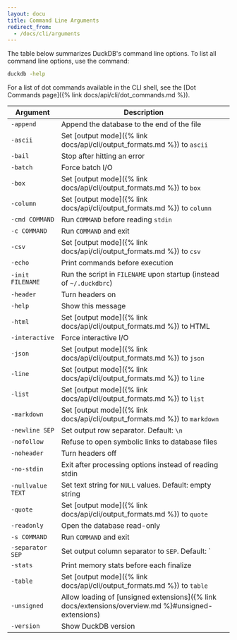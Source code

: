 ```yaml
---
layout: docu
title: Command Line Arguments
redirect_from:
  - /docs/cli/arguments
---
```


The table below summarizes DuckDB's command line options.
To list all command line options, use the command:

```bash
duckdb -help
```

For a list of dot commands available in the CLI shell, see the [Dot Commands page]({% link docs/api/cli/dot_commands.md %}).

<!-- markdownlint-disable MD056 -->

| Argument | Description |
|---|-------|
| `-append`         | Append the database to the end of the file                                                         |
| `-ascii`          | Set [output mode]({% link docs/api/cli/output_formats.md %}) to `ascii`                            |
| `-bail`           | Stop after hitting an error                                                                        |
| `-batch`          | Force batch I/O                                                                                    |
| `-box`            | Set [output mode]({% link docs/api/cli/output_formats.md %}) to `box`                              |
| `-column`         | Set [output mode]({% link docs/api/cli/output_formats.md %}) to `column`                           |
| `-cmd COMMAND`    | Run `COMMAND` before reading `stdin`                                                               |
| `-c COMMAND`      | Run `COMMAND` and exit                                                                             |
| `-csv`            | Set [output mode]({% link docs/api/cli/output_formats.md %}) to `csv`                              |
| `-echo`           | Print commands before execution                                                                    |
| `-init FILENAME`  | Run the script in `FILENAME` upon startup (instead of `~/.duckdbrc`)                               |
| `-header`         | Turn headers on                                                                                    |
| `-help`           | Show this message                                                                                  |
| `-html`           | Set [output mode]({% link docs/api/cli/output_formats.md %}) to HTML                               |
| `-interactive`    | Force interactive I/O                                                                              |
| `-json`           | Set [output mode]({% link docs/api/cli/output_formats.md %}) to `json`                             |
| `-line`           | Set [output mode]({% link docs/api/cli/output_formats.md %}) to `line`                             |
| `-list`           | Set [output mode]({% link docs/api/cli/output_formats.md %}) to `list`                             |
| `-markdown`       | Set [output mode]({% link docs/api/cli/output_formats.md %}) to `markdown`                         |
| `-newline SEP`    | Set output row separator. Default: `\n`                                                            |
| `-nofollow`       | Refuse to open symbolic links to database files                                                    |
| `-noheader`       | Turn headers off                                                                                   |
| `-no-stdin`       | Exit after processing options instead of reading stdin                                             |
| `-nullvalue TEXT` | Set text string for `NULL` values. Default: empty string                                           |
| `-quote`          | Set [output mode]({% link docs/api/cli/output_formats.md %}) to `quote`                            |
| `-readonly`       | Open the database read-only                                                                        |
| `-s COMMAND`      | Run `COMMAND` and exit                                                                             |
| `-separator SEP`  | Set output column separator to `SEP`. Default: `|`                                                 |
| `-stats`          | Print memory stats before each finalize                                                            |
| `-table`          | Set [output mode]({% link docs/api/cli/output_formats.md %}) to `table`                            |
| `-unsigned`       | Allow loading of [unsigned extensions]({% link docs/extensions/overview.md %}#unsigned-extensions) |
| `-version`        | Show DuckDB version                                                                                |

<!-- markdownlint-enable MD056 -->
